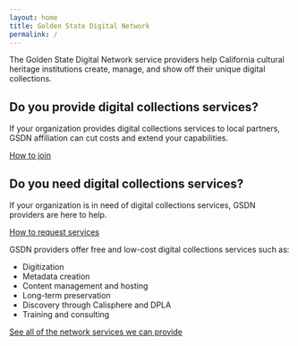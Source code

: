 ```yaml
---
layout: home
title: Golden State Digital Network
permalink: /
---
```


The Golden State Digital Network service providers help California cultural heritage institutions create, manage, and show off their unique digital collections.

<div class="two-column">
    <div>
        <h2>Do you provide digital collections services?</h2>
        <p> If your organization provides digital collections services to local partners, GSDN affiliation can cut costs and extend your capabilities.</p>
        <div class="primary-link">
            <a href="affiliates">How to join</a>
        </div>
    </div>
    <div>
        <h2>Do you need digital collections services?</h2>
        <p>If your organization is in need of digital collections services, GSDN providers are here to help.</p>
        <div class="primary-link">
            <a href="contributors">How to request services</a>
        </div>
    </div>
</div>



GSDN providers offer free and low-cost digital collections services such as:


*   Digitization 
*   Metadata creation 
*   Content management and hosting
*   Long-term preservation
*   Discovery through Calisphere and DPLA
*   Training and consulting

[See all of the network services we can provide](all)

